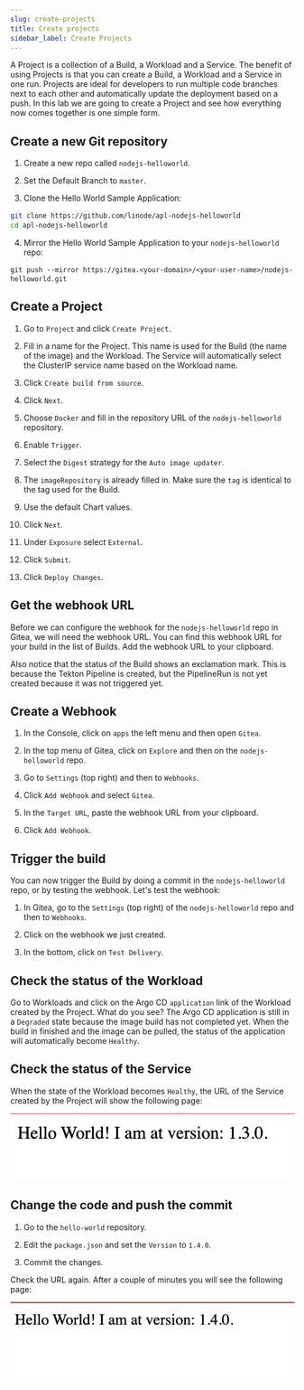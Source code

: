 ```yaml
---
slug: create-projects
title: Create projects
sidebar_label: Create Projects
---
```


A Project is a collection of a Build, a Workload and a Service. The benefit of using Projects is that you can create a Build, a Workload and a Service in one run. Projects are ideal for developers to run multiple code branches next to each other and automatically update the deployment based on a push. In this lab we are going to create a Project and see how everything now comes together is one simple form.

## Create a new Git repository

1. Create a new repo called `nodejs-helloworld`.

2. Set the Default Branch to `master`.

3. Clone the Hello World Sample Application:

```bash
git clone https://github.com/linode/apl-nodejs-helloworld
cd apl-nodejs-helloworld
```

4. Mirror the Hello World Sample Application to your `nodejs-helloworld` repo:

```
git push --mirror https://gitea.<your-domain>/<your-user-name>/nodejs-helloworld.git
```

## Create a Project

1. Go to `Project` and click `Create Project`.

2. Fill in a name for the Project. This name is used for the Build (the name of the image) and the Workload. The Service will automatically select the ClusterIP service name based on the Workload name.

3. Click `Create build from source`.

4. Click `Next`.

5. Choose `Docker` and fill in the repository URL of the `nodejs-helloworld` repository.

6. Enable `Trigger`.

7. Select the `Digest` strategy for the `Auto image updater`.

8. The `imageRepository` is already filled in. Make sure the `tag` is identical to the tag used for the Build.

9. Use the default Chart values.

10. Click `Next`.

11. Under `Exposure` select `External`.

12. Click `Submit`.

13. Click `Deploy Changes`.

## Get the webhook URL

Before we can configure the webhook for the `nodejs-helloworld` repo in Gitea, we will need the webhook URL. You can find this webhook URL for your build in the list of Builds. Add the webhook URL to your clipboard.

Also notice that the status of the Build shows an exclamation mark. This is because the Tekton Pipeline is created, but the PipelineRun is not yet created because it was not triggered yet.

## Create a Webhook

1. In the Console, click on `apps` the left menu and then open `Gitea`.

2. In the top menu of Gitea, click on `Explore` and then on the `nodejs-helloworld` repo.

3. Go to `Settings` (top right) and then to `Webhooks`.

4. Click `Add Webhook` and select `Gitea`.

5. In the `Target URL`, paste the webhook URL from your clipboard.

6. Click `Add Webhook`.

## Trigger the build

You can now trigger the Build by doing a commit in the `nodejs-helloworld` repo, or by testing the webhook. Let's test the webhook:

1. In Gitea, go to the `Settings` (top right) of the `nodejs-helloworld` repo and then to `Webhooks`.

2. Click on the webhook we just created.

3. In the bottom, click on `Test Delivery`.

## Check the status of the Workload

Go to Workloads and click on the Argo CD `application` link of the Workload created by the Project. What do you see? The Argo CD application is still in a `Degraded` state because the image build has not completed yet. When the build in finished and the image can be pulled, the status of the application will automatically become `Healthy`.

## Check the status of the Service

When the state of the Workload becomes `Healthy`, the URL of the Service created by the Project will show the following page:

![Hello World](../../img/hello-world.png)

## Change the code and push the commit

1. Go to the `hello-world` repository.

2. Edit the `package.json` and set the `Version` to `1.4.0`.

3. Commit the changes.

Check the URL again. After a couple of minutes you will see the following page:

![Hello World](../../img/hello-world-2.png)



